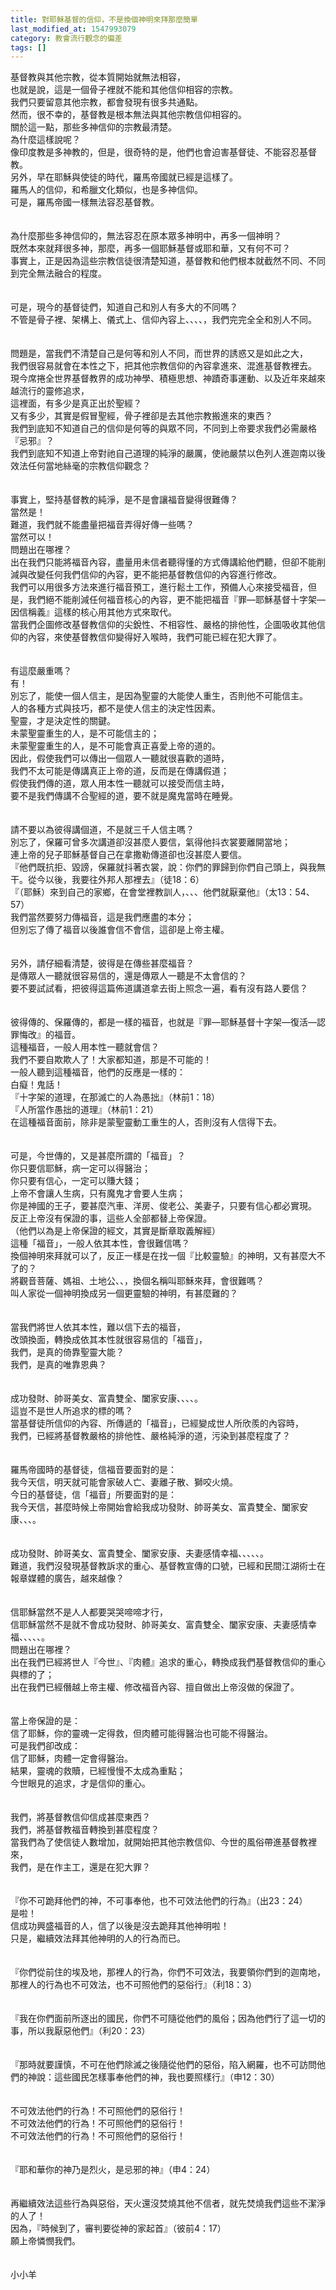 ```yaml
---
title: 對耶穌基督的信仰，不是換個神明來拜那麼簡單
last_modified_at: 1547993079
category: 教會流行觀念的偏差
tags: []
---
```


基督教與其他宗教，從本質開始就無法相容，<br>也就是說，這是一個骨子裡就不能和其他信仰相容的宗教。<br><!--more-->我們只要留意其他宗教，都會發現有很多共通點。<br>然而，很不幸的，基督教是根本無法與其他宗教信仰相容的。<br>關於這一點，那些多神信仰的宗教最清楚。<br>為什麼這樣說呢？<br>像印度教是多神教的，但是，很奇特的是，他們也會迫害基督徒、不能容忍基督教。<br>另外，早在耶穌與使徒的時代，羅馬帝國就已經是這樣了。<br>羅馬人的信仰，和希臘文化類似，也是多神信仰。<br>可是，羅馬帝國一樣無法容忍基督教。<br><br><br>為什麼那些多神信仰的，無法容忍在原本眾多神明中，再多一個神明？<br>既然本來就拜很多神，那麼，再多一個耶穌基督或耶和華，又有何不可？<br>事實上，正是因為這些宗教信徒很清楚知道，基督教和他們根本就截然不同、不同到完全無法融合的程度。<br><br><br>可是，現今的基督徒們，知道自己和別人有多大的不同嗎？<br>不管是骨子裡、架構上、儀式上、信仰內容上、、、、，我們完完全全和別人不同。<br><br><br>問題是，當我們不清楚自己是何等和別人不同，而世界的誘惑又是如此之大，<br>我們很容易就會在本性之下，把其他宗教信仰的內容拿進來、混進基督教裡去。<br>現今席捲全世界基督教界的成功神學、積極思想、神蹟奇事運動、以及近年來越來越流行的靈修追求，<br>這裡面，有多少是真正出於聖經？<br>又有多少，其實是假冒聖經，骨子裡卻是去其他宗教搬進來的東西？<br>我們到底知不知道自己的信仰是何等的與眾不同，不同到上帝要求我們必需嚴格『忌邪』？<br>我們到底知不知道上帝對祂自己道理的純淨的嚴厲，使祂嚴禁以色列人進迦南以後效法任何當地絲毫的宗教信仰觀念？<br><br><br>事實上，堅持基督教的純淨，是不是會讓福音變得很難傳？<br>當然是！<br>難道，我們就不能盡量把福音弄得好傳一些嗎？<br>當然可以！<br>問題出在哪裡？<br>出在我們只能將福音內容，盡量用未信者聽得懂的方式傳講給他們聽，但卻不能削減與改變任何我們信仰的內容，更不能把基督教信仰的內容進行修改。<br>我們可以用很多方法來進行福音預工，進行鬆土工作，預備人心來接受福音，但是，我們絕不能削減任何福音核心的內容，更不能把福音『罪—耶穌基督十字架—因信稱義』這樣的核心用其他方式來取代。<br>當我們企圖修改基督教信仰的尖銳性、不相容性、嚴格的排他性，企圖吸收其他信仰的內容，來使基督教信仰變得好入喉時，我們可能已經在犯大罪了。<br><br><br>有這麼嚴重嗎？<br>有！<br>別忘了，能使一個人信主，是因為聖靈的大能使人重生，否則他不可能信主。<br>人的各種方式與技巧，都不是使人信主的決定性因素。<br>聖靈，才是決定性的關鍵。<br>未蒙聖靈重生的人，是不可能信主的；<br>未蒙聖靈重生的人，是不可能會真正喜愛上帝的道的。<br>因此，假使我們可以傳出一個眾人一聽就很喜歡的道時，<br>我們不太可能是傳講真正上帝的道，反而是在傳講假道；<br>假使我們傳的道，眾人用本性一聽就可以接受而信主時，<br>要不是我們傳講不合聖經的道，要不就是魔鬼當時在睡覺。<br><br><br>請不要以為彼得講個道，不是就三千人信主嗎？<br>別忘了，保羅可曾多次講道卻沒甚麼人要信，氣得他抖衣裳要離開當地；<br>連上帝的兒子耶穌基督自己在拿撒勒傳道卻也沒甚麼人要信。<br>『他們既抗拒、毀謗，保羅就抖著衣裳，說：你們的罪歸到你們自己頭上，與我無干。從今以後，我要往外邦人那裡去』（徒18：6）<br>『（耶穌）來到自己的家鄉，在會堂裡教訓人，、、、他們就厭棄他』（太13：54、57）<br>我們當然要努力傳福音，這是我們應盡的本分；<br>但別忘了傳了福音以後誰會信不會信，這卻是上帝主權。<br><br><br>另外，請仔細看清楚，彼得是在傳些甚麼福音？<br>是傳眾人一聽就很容易信的，還是傳眾人一聽是不太會信的？<br>要不要試試看，把彼得這篇佈道講道拿去街上照念一遍，看有沒有路人要信？<br><br><br>彼得傳的、保羅傳的，都是一樣的福音，也就是『罪—耶穌基督十字架—復活—認罪悔改』的福音。<br>這種福音，一般人用本性一聽就會信？<br>我們不要自欺欺人了！大家都知道，那是不可能的！<br>一般人聽到這種福音，他們的反應是一樣的：<br>白癡！鬼話！<br>『十字架的道理，在那滅亡的人為愚拙』（林前1：18）<br>『人所當作愚拙的道理』（林前1：21）<br>在這種福音面前，除非是蒙聖靈動工重生的人，否則沒有人信得下去。<br><br><br>可是，今世傳的，又是甚麼所謂的「福音」？<br>你只要信耶穌，病一定可以得醫治；<br>你只要有信心，一定可以賺大錢；<br>上帝不會讓人生病，只有魔鬼才會要人生病；<br>你是神國的王子，要甚麼汽車、洋房、俊老公、美妻子，只要有信心都必實現。<br>反正上帝沒有保證的事，這些人全部都替上帝保證。<br>（他們以為是上帝保證的經文，其實是斷章取義解經）<br>這種「福音」，一般人依其本性，會很難信嗎？<br>換個神明來拜就可以了，反正一樣是在找一個『比較靈驗』的神明，又有甚麼大不了的？<br>將觀音菩薩、媽祖、土地公、、，換個名稱叫耶穌來拜，會很難嗎？<br>叫人家從一個神明換成另一個更靈驗的神明，有甚麼難的？<br><br><br>當我們將世人依其本性，難以信下去的福音，<br>改頭換面，轉換成依其本性就很容易信的「福音」，<br>我們，是真的倚靠聖靈大能？<br>我們，是真的唯靠恩典？<br><br><br>成功發財、帥哥美女、富貴雙全、闔家安康、、、、。<br>這豈不是世人所追求的標的嗎？<br>當基督徒所信仰的內容、所傳遞的「福音」，已經變成世人所欣羨的內容時，<br>我們，已經將基督教嚴格的排他性、嚴格純淨的道，污染到甚麼程度了？<br><br><br>羅馬帝國時的基督徒，信福音要面對的是：<br>我今天信，明天就可能會家破人亡、妻離子散、獅咬火燒。<br>今日的基督徒，信「福音」所要面對的是：<br>我今天信，甚麼時候上帝開始會給我成功發財、帥哥美女、富貴雙全、闔家安康、、、。<br><br><br>成功發財、帥哥美女、富貴雙全、闔家安康、夫妻感情幸福、、、、、。<br>難道，我們沒發現基督教訴求的重心、基督教宣傳的口號，已經和民間江湖術士在報章媒體的廣告，越來越像？<br><br><br>信耶穌當然不是人人都要哭哭啼啼才行，<br>信耶穌當然不是就不會成功發財、帥哥美女、富貴雙全、闔家安康、夫妻感情幸福、、、、、。<br>問題出在哪裡？<br>出在我們已經將世人『今世』、『肉體』追求的重心，轉換成我們基督教信仰的重心與標的了；<br>出在我們已經僭越上帝主權、修改福音內容、擅自做出上帝沒做的保證了。<br><br><br>當上帝保證的是：<br>信了耶穌，你的靈魂一定得救，但肉體可能得醫治也可能不得醫治。<br>可是我們卻改成：<br>信了耶穌，肉體一定會得醫治。<br>結果，靈魂的救贖，已經慢慢不太成為重點；<br>今世眼見的追求，才是信仰的重心。<br><br><br>我們，將基督教信仰信成甚麼東西？<br>我們，將基督教福音轉換到甚麼程度？<br>當我們為了使信徒人數增加，就開始把其他宗教信仰、今世的風俗帶進基督教裡來，<br>我們，是在作主工，還是在犯大罪？<br><br><br>『你不可跪拜他們的神，不可事奉他，也不可效法他們的行為』（出23：24）<br>是啦！<br>信成功興盛福音的人，信了以後是沒去跪拜其他神明啦！<br>只是，繼續效法拜其他神明的人的行為而已。<br><br><br>『你們從前住的埃及地，那裡人的行為，你們不可效法，我要領你們到的迦南地，那裡人的行為也不可效法，也不可照他們的惡俗行』（利18：3）<br><br><br>『我在你們面前所逐出的國民，你們不可隨從他們的風俗；因為他們行了這一切的事，所以我厭惡他們』（利20：23）<br><br><br>『那時就要謹慎，不可在他們除滅之後隨從他們的惡俗，陷入網羅，也不可訪問他們的神說：這些國民怎樣事奉他們的神，我也要照樣行』（申12：30）<br><br><br>不可效法他們的行為！不可照他們的惡俗行！<br>不可效法他們的行為！不可照他們的惡俗行！<br>不可效法他們的行為！不可照他們的惡俗行！<br><br><br>『耶和華你的神乃是烈火，是忌邪的神』（申4：24）<br><br><br>再繼續效法這些行為與惡俗，天火還沒焚燒其他不信者，就先焚燒我們這些不潔淨的人了！<br>因為，『時候到了，審判要從神的家起首』（彼前4：17）<br>願上帝憐憫我們。<br><br><br>小小羊
